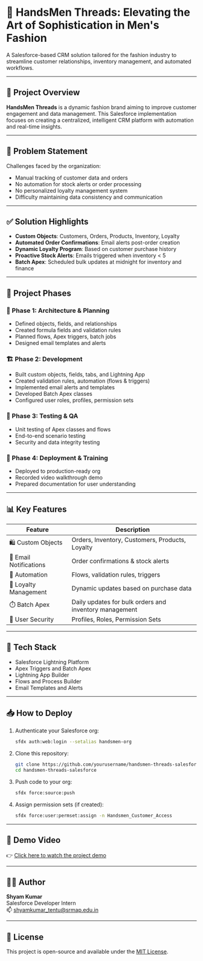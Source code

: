 # 🧵 HandsMen Threads: Elevating the Art of Sophistication in Men's Fashion

A Salesforce-based CRM solution tailored for the fashion industry to streamline customer relationships, inventory management, and automated workflows.

---

## 📌 Project Overview

**HandsMen Threads** is a dynamic fashion brand aiming to improve customer engagement and data management. This Salesforce implementation focuses on creating a centralized, intelligent CRM platform with automation and real-time insights.

---

## 🚩 Problem Statement

Challenges faced by the organization:
- Manual tracking of customer data and orders
- No automation for stock alerts or order processing
- No personalized loyalty management system
- Difficulty maintaining data consistency and communication

---

## ✅ Solution Highlights

- **Custom Objects**: Customers, Orders, Products, Inventory, Loyalty
- **Automated Order Confirmations**: Email alerts post-order creation
- **Dynamic Loyalty Program**: Based on customer purchase history
- **Proactive Stock Alerts**: Emails triggered when inventory < 5
- **Batch Apex**: Scheduled bulk updates at midnight for inventory and finance

---

## 🔨 Project Phases

### 📐 Phase 1: Architecture & Planning
- Defined objects, fields, and relationships
- Created formula fields and validation rules
- Planned flows, Apex triggers, batch jobs
- Designed email templates and alerts

### 🏗️ Phase 2: Development
- Built custom objects, fields, tabs, and Lightning App
- Created validation rules, automation (flows & triggers)
- Implemented email alerts and templates
- Developed Batch Apex classes
- Configured user roles, profiles, permission sets

### 🧪 Phase 3: Testing & QA
- Unit testing of Apex classes and flows
- End-to-end scenario testing
- Security and data integrity testing

### 🚀 Phase 4: Deployment & Training
- Deployed to production-ready org
- Recorded video walkthrough demo
- Prepared documentation for user understanding

---

## 📊 Key Features

| Feature                   | Description                                              |
|---------------------------|----------------------------------------------------------|
| 🛍️ Custom Objects         | Orders, Inventory, Customers, Products, Loyalty          |
| 📨 Email Notifications     | Order confirmations & stock alerts                       |
| 🔁 Automation             | Flows, validation rules, triggers                         |
| 🧠 Loyalty Management     | Dynamic updates based on purchase data                   |
| ⏱️ Batch Apex             | Daily updates for bulk orders and inventory management   |
| 🔐 User Security          | Profiles, Roles, Permission Sets                         |

---

## 📂 Tech Stack

- Salesforce Lightning Platform
- Apex Triggers and Batch Apex
- Lightning App Builder
- Flows and Process Builder
- Email Templates and Alerts

---

## 📥 How to Deploy

1. Authenticate your Salesforce org:
    ```bash
    sfdx auth:web:login --setalias handsmen-org
    ```

2. Clone this repository:
    ```bash
    git clone https://github.com/yourusername/handsmen-threads-salesforce.git
    cd handsmen-threads-salesforce
    ```

3. Push code to your org:
    ```bash
    sfdx force:source:push
    ```

4. Assign permission sets (if created):
    ```bash
    sfdx force:user:permset:assign -n Handsmen_Customer_Access
    ```

---

## 🎥 Demo Video

👉 [Click here to watch the project demo](https://drive.google.com/drive/folders/1K8FdpvXYZt5O63TlbZy8G26TlXWLv9DF?usp=drive_link)

---

## 👨‍💻 Author

**Shyam Kumar**  
Salesforce Developer Intern  
📫 shyamkumar_tentu@srmap.edu.in

---

## 📄 License

This project is open-source and available under the [MIT License](LICENSE).
